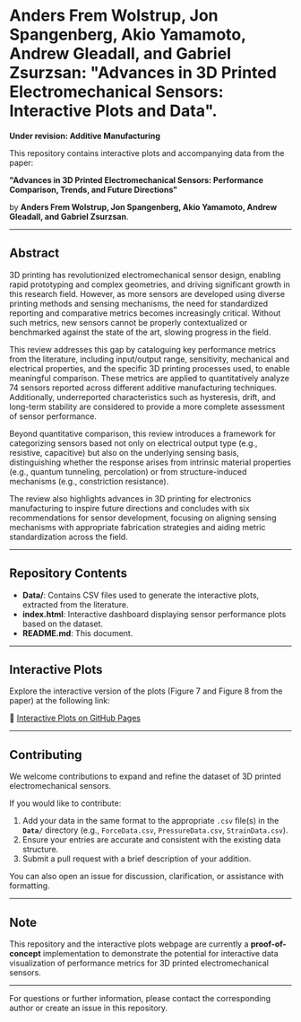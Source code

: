 # Anders Frem Wolstrup, Jon Spangenberg, Akio Yamamoto, Andrew Gleadall, and Gabriel Zsurzsan: "Advances in 3D Printed Electromechanical Sensors: Interactive Plots and Data".  
**Under revision: Additive Manufacturing**

This repository contains interactive plots and accompanying data from the paper:

**"Advances in 3D Printed Electromechanical Sensors: Performance Comparison, Trends, and Future Directions"**

by **Anders Frem Wolstrup, Jon Spangenberg, Akio Yamamoto, Andrew Gleadall, and Gabriel Zsurzsan**.

---

## Abstract

3D printing has revolutionized electromechanical sensor design, enabling rapid prototyping and complex geometries, and driving significant growth in this research field. However, as more sensors are developed using diverse printing methods and sensing mechanisms, the need for standardized reporting and comparative metrics becomes increasingly critical. Without such metrics, new sensors cannot be properly contextualized or benchmarked against the state of the art, slowing progress in the field.

This review addresses this gap by cataloguing key performance metrics from the literature, including input/output range, sensitivity, mechanical and electrical properties, and the specific 3D printing processes used, to enable meaningful comparison. These metrics are applied to quantitatively analyze 74 sensors reported across different additive manufacturing techniques. Additionally, underreported characteristics such as hysteresis, drift, and long-term stability are considered to provide a more complete assessment of sensor performance.

Beyond quantitative comparison, this review introduces a framework for categorizing sensors based not only on electrical output type (e.g., resistive, capacitive) but also on the underlying sensing basis, distinguishing whether the response arises from intrinsic material properties (e.g., quantum tunneling, percolation) or from structure-induced mechanisms (e.g., constriction resistance).

The review also highlights advances in 3D printing for electronics manufacturing to inspire future directions and concludes with six recommendations for sensor development, focusing on aligning sensing mechanisms with appropriate fabrication strategies and aiding metric standardization across the field.

---

## Repository Contents

- **Data/**: Contains CSV files used to generate the interactive plots, extracted from the literature.
- **index.html**: Interactive dashboard displaying sensor performance plots based on the dataset.
- **README.md**: This document.

---

## Interactive Plots

Explore the interactive version of the plots (Figure 7 and Figure 8 from the paper) at the following link:

🔗 [Interactive Plots on GitHub Pages](https://ElemechSensors.github.io/)

---

## Contributing

We welcome contributions to expand and refine the dataset of 3D printed electromechanical sensors.

If you would like to contribute:

1. Add your data in the same format to the appropriate `.csv` file(s) in the **`Data/`** directory (e.g., `ForceData.csv`, `PressureData.csv`, `StrainData.csv`).
2. Ensure your entries are accurate and consistent with the existing data structure.
3. Submit a pull request with a brief description of your addition.

You can also open an issue for discussion, clarification, or assistance with formatting.

---

## Note

This repository and the interactive plots webpage are currently a **proof-of-concept** implementation to demonstrate the potential for interactive data visualization of performance metrics for 3D printed electromechanical sensors.

---

For questions or further information, please contact the corresponding author or create an issue in this repository.

